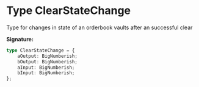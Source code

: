 
# Type ClearStateChange

Type for changes in state of an orderbook vaults after an successful clear

<b>Signature:</b>

```typescript
type ClearStateChange = {
    aOutput: BigNumberish;
    bOutput: BigNumberish;
    aInput: BigNumberish;
    bInput: BigNumberish;
};
```
